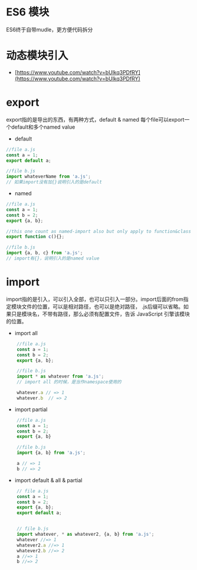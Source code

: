 # ES6 模块
ES6终于自带mudle，更方便代码拆分

# 动态模块引入
- [https://www.youtube.com/watch?v=bUlkq3PDfRY](https://www.youtube.com/watch?v=bUlkq3PDfRY)



# export
export指的是导出的东西，有两种方式，default & named
每个file可以export一个default和多个named value

- default

```javascript
//file a.js
const a = 1;
export default a;

//file b.js
import whateverName from 'a.js';	
// 如果import没有加{}说明引入的是default

```

- named

```javascript
//file a.js
const a = 1;
const b = 2;
export {a, b};

//this one count as named-import also but only apply to function&class
export function c(){};

//file b.js
import {a, b, c} from 'a.js';
// import有{}，说明引入的是named value

```

# import 
import指的是引入，可以引入全部，也可以只引入一部分。import后面的from指定模块文件的位置，可以是相对路径，也可以是绝对路径，
.js后缀可以省略。如果只是模块名，不带有路径，那么必须有配置文件，告诉 JavaScript 引擎该模块的位置。

- import all

```javascript
	//file a.js
	const a = 1;
	const b = 2;
	export {a, b};

	//file b.js
	import * as whatever from 'a.js';
	// import all 的时候，是当作namespace使用的

	whatever.a // => 1
	whatever.b  // => 2

```

- import partial

```javascript
	//file a.js
	const a = 1;
	const b = 2;
	export {a, b}

	//file b.js
	import {a, b} from 'a.js';

	a // => 1
	b // => 2

```

- import default & all & partial

```javascript
	// file a.js
	const a = 1;
	const b = 2;
	export {a, b};
	export default a;


	// file b.js
	import whatever, * as whatever2, {a, b} from 'a.js';
	whatever //=> 1
	whatever2.a //=> 1
	whatever2.b //=> 2
	a //=> 1
	b //=> 2
```
